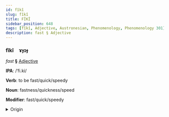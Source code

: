 ```yaml
---
id: fîkî
slug: fîkî
title: FÎKÎ
sidebar_position: 648
tags: [fîkî, Adjective, Austronesian, Phenomenology, Phenomenology 301]
description: fast § Adjective
---
```


### fîkî&emsp;<span kind="abugida">ɤɟɔɟ</span>

*fast* **§** [Adjective](../../tags/Adjective)

**IPA**: /ˈfi.ki/

**Verb**: to be fast/quick/speedy

**Noun**: fastness/quickness/speed

**Modifier**: fast/quick/speedy

<details>
    <summary>Origin</summary>
    Hawaiian wiki [ˈviki]<br/>
    <em>Austronesian Language Family</em>
</details>